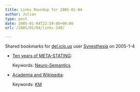 ```yaml
---
title: Links Roundup for 2005-01-04
author: Julian
type: post
date: 2005-01-04T22:59:00+00:00
url: /2005/01/04/links-148/

---
```

Shared bookmarks for [del.icio.us][1] user  [Synesthesia][2] on 2005-1-4

  * [Ten years of META-STATING][3]:
   
    Keywords: [Neuro-Semantics][4]
  * [Academia and Wikipedia][5]:
   
    Keywords: [KM][6]

 [1]: https://del.icio.us/
 [2]: https://del.icio.us/synesthesia
 [3]: https://www.neurosemantics.com/Articles/Meta-Stating-10years.htm "https://www.neurosemantics.com/Articles/Meta-Stating-10years.htm"
 [4]: https://del.icio.us/synesthesia/Neuro-Semantics
 [5]: https://www.zephoria.org/thoughts/archives/2005/01/04/academia_and_wikipedia.html "https://www.zephoria.org/thoughts/archives/2005/01/04/academia_and_wikipedia.html"
 [6]: https://del.icio.us/synesthesia/KM
